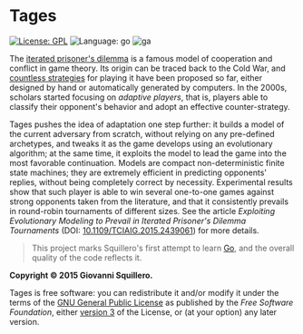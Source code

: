Tages
=====

[![License: GPL](https://img.shields.io/badge/license-gpl--3.0-green.svg)](https://opensource.org/licenses/GPL-3.0)
![Language: go](https://img.shields.io/badge/language-go-blue.svg)
![ga](https://www.google-analytics.com/collect?v=1&t=pageview&tid=UA-28094298-5&cid=8d03e74d-a352-4fff-aa1f-9fbf213937d1&dp=https%3A%2F%2Fgithub.com%2Fsquillero%2Ftages)

The [iterated prisoner's dilemma](https://en.wikipedia.org/wiki/Prisoner%27s_dilemma) is a famous model of cooperation and conflict in game theory. Its origin can be traced back to the Cold War, and [countless strategies](/strategies.md) for playing it have been proposed so far, either designed by hand or automatically generated by computers. In the 2000s, scholars started focusing on *adaptive players*, that is, players able to classify their opponent's behavior and adopt an effective counter-strategy.

Tages pushes the idea of adaptation one step further: it builds a model of the current adversary from scratch, without relying on any pre-defined archetypes, and tweaks it as the game develops using an evolutionary algorithm; at the same time, it exploits the model to lead the game into the most favorable continuation. Models are compact non-deterministic finite state machines; they are extremely efficient in predicting opponents' replies, without being completely correct by necessity. Experimental results show that such player is able to win several one-to-one games against strong opponents taken from the literature, and that it consistently prevails in round-robin tournaments of different sizes. See the article *Exploiting Evolutionary Modeling to Prevail in Iterated Prisoner's Dilemma Tournaments* (DOI: [10.1109/TCIAIG.2015.2439061](https://dx.doi.org/10.1109/TCIAIG.2015.2439061)) for more details.

> This project marks Squillero's first attempt to learn [Go](http://golang.org/), and the overall quality of the code reflects it.

**Copyright © 2015 Giovanni Squillero.**

Tages is free software: you can redistribute it and/or modify it under the terms of the [GNU General Public License](http://www.gnu.org/licenses/) as published by the *Free Software Foundation*, either [version 3](https://opensource.org/licenses/GPL-3.0) of the License, or (at your option) any later version.
